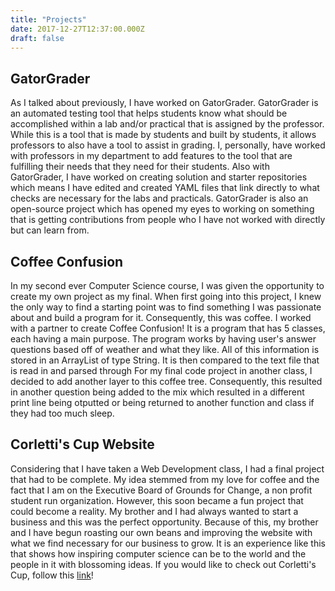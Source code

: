 ```yaml
---
title: "Projects"
date: 2017-12-27T12:37:00.000Z
draft: false
---
```


## GatorGrader

As I talked about previously, I have worked on GatorGrader. GatorGrader is an
automated testing tool that helps students know what should be accomplished
within a lab and/or practical that is assigned by the professor. While this is
a tool that is made by students and built by students, it allows professors
to also have a tool to assist in grading. I, personally, have worked with professors
in my department to add features to the tool that are fulfilling their needs
that they need for their students. Also with GatorGrader, I have worked on creating
solution and starter repositories which means I have edited and created YAML files
that link directly to what checks are necessary for the labs and practicals.
GatorGrader is also an open-source project which has opened my eyes to working on
something that is getting contributions from people who I have not worked with
directly but can learn from.

## Coffee Confusion
In my second ever Computer Science course, I was given the opportunity to create
my own project as my final. When first going into this project, I knew the
only way to find a starting point was to find something I was passionate about
and build a program for it. Consequently, this was coffee. I worked with a partner
to create Coffee Confusion! It is a program that has 5 classes, each having
a main purpose. The program works by having user's answer questions based off of
weather and what they like. All of this information is stored in an ArrayList of
type String. It is then compared to the text file that is read in and parsed through
For my final code project in another class, I decided to add another layer to this
coffee tree. Consequently, this resulted in another question being added to the
mix which resulted in a different print line being otputted or being returned to
another function and class if they had too much sleep.

## Corletti's Cup Website

Considering that I have taken a Web Development class, I had a final project that
had to be complete. My idea stemmed from my love for coffee and the fact that I
am on the Executive Board of Grounds for Change, a non profit student run organization.
However, this soon became a fun project that could become a reality. My brother
and I had always wanted to start a business and this was the perfect opportunity.
Because of this, my brother and I have begun roasting our own beans and improving
the website with what we find necessary for our business to grow. It is an experience
like this that shows how inspiring computer science can be to the world and the
people in it with blossoming ideas. If you would like to check out Corletti's Cup,
follow this [link](https://corletticup.netlify.com)!
